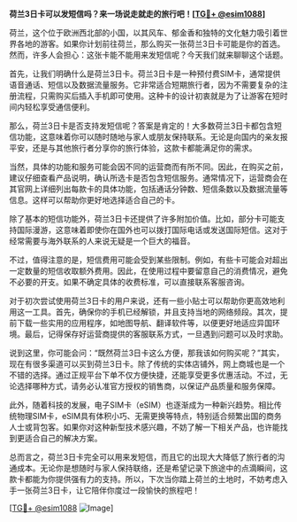 **荷兰3日卡可以发短信吗？来一场说走就走的旅行吧！[[TG💪+ @esim1088](https://t.me/s/esim1088)]**

荷兰，这个位于欧洲西北部的小国，以其风车、郁金香和独特的文化魅力吸引着世界各地的游客。如果你计划前往荷兰，那么购买一张荷兰3日卡可能是你的首选。然而，许多人会担心：这张卡能不能用来发短信呢？今天我们就来聊聊这个话题。

首先，让我们明确什么是荷兰3日卡。荷兰3日卡是一种预付费SIM卡，通常提供语音通话、短信以及数据流量服务。它非常适合短期旅行者，因为不需要复杂的注册流程，只需购买后插入手机即可使用。这种卡的设计初衷就是为了让游客在短时间内轻松享受通信便利。

那么，荷兰3日卡是否支持发短信呢？答案是肯定的！大多数荷兰3日卡都包含短信功能，这意味着你可以随时随地与家人或朋友保持联系。无论是向国内的亲友报平安，还是与其他旅行者分享你的旅行体验，这款卡都能满足你的需求。

当然，具体的功能和服务可能会因不同的运营商而有所不同。因此，在购买之前，建议仔细查看产品说明，确认所选卡是否包含短信服务。通常情况下，运营商会在其官网上详细列出每款卡的具体功能，包括通话分钟数、短信条数以及数据流量等信息。这样可以帮助你更好地选择适合自己的卡。

除了基本的短信功能外，荷兰3日卡还提供了许多附加价值。比如，部分卡可能支持国际漫游，这意味着即使你在国外也可以拨打国际电话或发送国际短信。这对于经常需要与海外联系的人来说无疑是一个巨大的福音。

不过，值得注意的是，短信费用可能会受到某些限制。例如，有些卡可能会对超出一定数量的短信收取额外费用。因此，在使用过程中要留意自己的消费情况，避免不必要的开支。如果不确定具体的收费标准，可以直接联系客服咨询。

对于初次尝试使用荷兰3日卡的用户来说，还有一些小贴士可以帮助你更高效地利用这一工具。首先，确保你的手机已经解锁，并且支持当地的网络频段。其次，提前下载一些实用的应用程序，如地图导航、翻译软件等，以便更好地适应异国环境。最后，记得保存好运营商提供的客服联系方式，一旦遇到问题可以及时求助。

说到这里，你可能会问：“既然荷兰3日卡这么方便，那我该如何购买呢？”其实，现在有很多渠道可以买到荷兰3日卡。除了传统的实体店铺外，网上商城也是一个不错的选择。通过正规平台下单不仅方便快捷，还能享受更多优惠活动。不过，无论选择哪种方式，请务必认准官方授权的销售商，以保证产品质量和服务保障。

此外，随着科技的发展，电子SIM卡（eSIM）也逐渐成为一种新兴趋势。相比传统物理SIM卡，eSIM具有体积小巧、无需更换等特点，特别适合频繁出国的商务人士或背包客。如果你对这种新型技术感兴趣，不妨了解一下相关产品，也许能找到更适合自己的解决方案。

总而言之，荷兰3日卡完全可以用来发短信，而且它的出现大大降低了旅行者的沟通成本。无论你是想随时与家人保持联络，还是希望记录下旅途中的点滴瞬间，这款卡都能为你提供强有力的支持。所以，下次当你踏上荷兰的土地时，不妨考虑入手一张荷兰3日卡，让它陪伴你度过一段愉快的旅程吧！

[[TG💪+ @esim1088](https://t.me/s/esim1088) ![Image](https://i.postimg.cc/4NQfJmqS/Snipaste-2025-05-13-00-14-12.png)]
